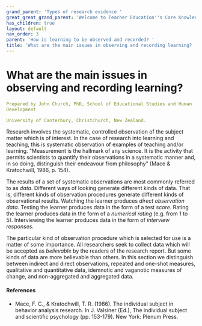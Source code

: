 ```yaml
---
grand_parent: 'Types of research evidence '
great_great_grand_parent: 'Welcome to Teacher Education''s Core Knowledge and Skills.'
has_children: true
layout: default
nav_order: 3
parent: 'How is learning to be observed and recorded? '
title: 'What are the main issues in observing and recording learning? '
---
```

# What are the main issues in observing and recording learning?


```yaml
Prepared by John Church, PhD, School of Educational Studies and Human
Development

University of Canterbury, Christchurch, New Zealand.
```


Research involves the systematic, controlled observation of the subject
matter which is of interest. In the case of research into learning and
teaching, this is systematic observation of examples of teaching and/or
learning. "Measurement is the hallmark of any science. It is the
activity that permits scientists to quantify their observations in a
systematic manner and, in so doing, distinguish their endeavour from
philosophy" (Mace & Kratochwill, 1986, p. 154).

The results of a set of systematic observations are most commonly
referred to as *data*. Different ways of looking generate different
kinds of data. That is, different kinds of observation procedures
generate different kinds of observational results. Watching the learner
produces *direct observation data*. Testing the learner produces data in
the form of a test *score*. Rating the learner produces data in the form
of a *numerical rating* (e.g. from 1 to 5). Interviewing the learner
produces data in the form of *interview responses*.

The particular kind of observation procedure which is selected for use
is a matter of some importance. All researchers seek to collect data
which will be accepted as *believable* by the readers of the research
report. But some kinds of data are more believable than others. In this
section we distinguish between indirect and direct observations,
repeated and one-shot measures, qualitative and quantitative data,
idemnotic and vaganotic measures of change, and non-aggregated and
aggregated data.


#### References

-   Mace, F. C., & Kratochwill, T. R. (1986). The individual subject in
    behavior analysis research. In J. Valsiner (Ed.), The individual
    subject and scientific psychology (pp. 153-179). New York: Plenum
    Press.
